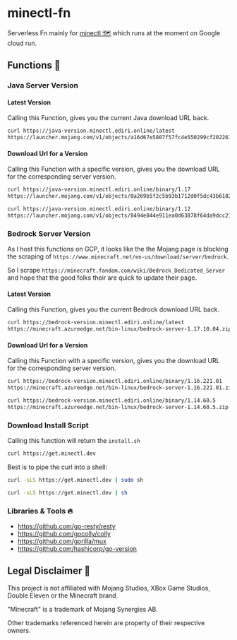 # minectl-fn

Serverless Fn mainly for [minectl 🗺](https://github.com/dirien/minectl) which runs at the moment on Google cloud run.

## Functions 📒

### Java Server Version

#### Latest Version

Calling this Function, gives you the current Java download URL back.

```bash
curl https://java-version.minectl.ediri.online/latest
https://launcher.mojang.com/v1/objects/a16d67e5807f57fc4e550299cf20226194497dc2/server.jar
```

#### Download Url for a Version

Calling this Function with a specific version, gives you the download URL for the corresponding server version.

```bash
curl https://java-version.minectl.ediri.online/binary/1.17
https://launcher.mojang.com/v1/objects/0a269b5f2c5b93b1712d0f5dc43b6182b9ab254e/server.jar

curl https://java-version.minectl.ediri.online/binary/1.12
https://launcher.mojang.com/v1/objects/8494e844e911ea0d63878f64da9dcc21f53a3463/server.jar
```

### Bedrock Server Version

As I host this functions on GCP, it looks like the the Mojang page is blocking the scraping
of `https://www.minecraft.net/en-us/download/server/bedrock`.

So I scrape `https://minecraft.fandom.com/wiki/Bedrock_Dedicated_Server` and hope that the good folks their are quick to
update their page.

#### Latest Version

Calling this Function, gives you the current Bedrock download URL back.

```bash
curl https://bedrock-version.minectl.ediri.online/latest
https://minecraft.azureedge.net/bin-linux/bedrock-server-1.17.10.04.zip
```

#### Download Url for a Version

Calling this Function with a specific version, gives you the download URL for the corresponding server version.

```bash
curl https://bedrock-version.minectl.ediri.online/binary/1.16.221.01
https://minecraft.azureedge.net/bin-linux/bedrock-server-1.16.221.01.zip

curl https://bedrock-version.minectl.ediri.online/binary/1.14.60.5
https://minecraft.azureedge.net/bin-linux/bedrock-server-1.14.60.5.zip
```

### Download Install Script

Calling this function will return the `install.sh`

```bash
curl https://get.minectl.dev
```
Best is to pipe the curl into a shell:

```bash
curl -sLS https://get.minectl.dev | sudo sh
```

```bash
curl -sLS https://get.minectl.dev | sh
```

### Libraries & Tools 🔥

- https://github.com/go-resty/resty
- https://github.com/gocolly/colly
- https://github.com/gorilla/mux
- https://github.com/hashicorp/go-version

## Legal Disclaimer 👮

This project is not affiliated with Mojang Studios, XBox Game Studios, Double Eleven or the Minecraft brand.

"Minecraft" is a trademark of Mojang Synergies AB.

Other trademarks referenced herein are property of their respective owners.